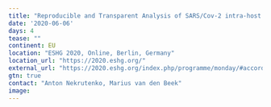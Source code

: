 ```yaml
---
title: "Reproducible and Transparent Analysis of SARS/Cov-2 intra-host variants and differential gene expression of infected tissues using Galaxy"
date: '2020-06-06'
days: 4
tease: ""
continent: EU
location: "ESHG 2020, Online, Berlin, Germany"
location_url: "https://2020.eshg.org/"
external_url: "https://2020.eshg.org/index.php/programme/monday/#accordion-3224-5"
gtn: true
contact: "Anton Nekrutenko, Marius van den Beek"
image: 
---
```

